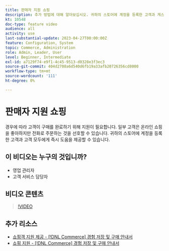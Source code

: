 ```yaml
---
title: 판매자 지원 쇼핑
description: 추가 방법에 대해 알아보십시오. 귀하의 스토어에 계정을 등록한 고객과 게스트 모두에게 즉시 지원을 제공할 수 있습니다.
kt: 10548
doc-type: feature video
audience: all
activity: use
last-substantial-update: 2023-04-27T00:00:00Z
feature: Configuration, System
topic: Commerce, Administration
role: Admin, Leader, User
level: Beginner, Intermediate
exl-id: a7129f74-e9f1-4c45-9513-d0328e3f3ec3
source-git-commit: 404d2708a6d540d6fb19a33afb20726356cd8000
workflow-type: tm+mt
source-wordcount: '111'
ht-degree: 0%

---
```


# 판매자 지원 쇼핑

경우에 따라 고객이 구매를 완료하기 위해 지원이 필요합니다. 일부 고객은 온라인 쇼핑을 좋아하지만 전화로 주문하는 것을 선호할 수 있습니다. 귀하의 스토어에 계정을 등록한 고객과 고객 모두에게 즉시 도움을 제공할 수 있습니다.

## 이 비디오는 누구의 것입니까?

- 영업 관리자
- 고객 서비스 담당자

## 비디오 콘텐츠

>[!VIDEO](https://video.tv.adobe.com/v/343662?quality=12&learn=on)

## 추가 리소스

- [쇼핑객 지원 제공 - [!DNL Commerce] 경험 저장 및 구매 안내서](https://experienceleague.adobe.com/docs/commerce-admin/customers/customer-accounts/manage/login-as-customer.html)
- [쇼핑 지원 - [!DNL Commerce] 경험 저장 및 구매 안내서](https://experienceleague.adobe.com/docs/commerce-admin/stores-sales/introduction.html#shopping-assistance)
